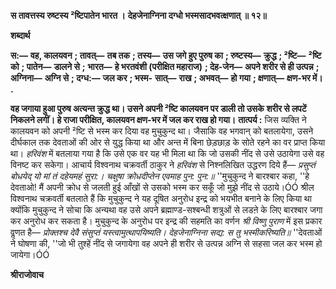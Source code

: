 **स तावत्तस्य रुष्टस्य ²ष्टिपातेन भारत ।** **देहजेनाग्निना दग्धो भस्मसादभवत्क्षणात् ॥ १२॥** 

**शब्दार्थ** 

**स:—** **वह, कालयवन** **; तावत्—** **तब तक** **; तस्य—** **उस जगे हुए पुरुष का** **; रुष्टस्य—** **क्रुद्ध** **; ²ष्टि—** **²ष्टि को** **; पातेन—** **डालने से** **;** **भारत—** **हे भरतवंशी (परीक्षित महाराज)** **; देह-जेन—** **अपने शरीर से ही उत्पन्न** **; अग्निना—** **अग्नि से** **; दग्ध:—** **जल कर** **; भस्म-** **सात्—** **राख** **; अभवत्—** **हो गया** **; क्षणात्—** **क्षण-भर में।** **.** 

**वह जगाया हुआ पुरुष अत्यन्त क्रुद्ध था। उसने अपनी ²ष्टि कालयवन पर डाली तो उसके** **शरीर से लपटें निकलने लगीं। हे राजा परीक्षित, कालयवन क्षण-भर में जल कर राख हो गया।** **तात्पर्य :** जिस व्यक्ति ने कालयवन को अपनी ²ष्टि से भस्म कर दिया वह मुचुकुन्द था। जैसाकि वह भगवान् को बतलायेगा, उसने दीर्घकाल तक देवताओं की ओर से युद्ध किया था और अन्त में बिना छेड़छाड़ के सोते रहने का वर प्राप्त किया था। *हरिवंश* में बतलाया गया है कि उसे एक वर यह भी मिला था कि जो उसकी नींद से उसे उठायेगा उसे वह विनष्ट कर सकेगा। आचार्य विश्वनाथ चक्रवर्ती ठाकुर ने *हरिवंश* से निश्नलिखित उद्धरण दिये हैं— *प्रसुप्तं बोधयेद् यो मां तं दहेयमहं सुरा:।* *चक्षुषा क्रोधदीप्तेन एवमाह पुन: पुन:॥* ''मुचुकुन्द ने बारश्बार कहा, ''हे देवताओ! मैं अपनी क्रोध से जलती हुई आँखों से उसको भस्म कर सकूँ जो मुझे नींद से उठाये।ÓÓ श्रील विश्वनाथ चक्रवर्ती बतलाते हैं कि मुचुकुन्द ने यह दूषित अनुरोध इन्द्र को भयभीत बनाने के लिए किया था क्योंकि मुचुकुन्द ने सोचा कि अन्यथा वह उसे अपने ब्रह्माण्ड-सश्बन्धी शत्रुओं से लडऩे के लिए बारश्बार जगा कर अनुरोध कर सकता है। मुचुकुन्द के अनुरोध पर इन्द्र की सहमति का वर्णन *श्री विष्णु पुराण* में इस प्रकार वॢणत है— *प्रोक्तश्च देवै संसुप्तं यस्त्वामुत्थापयिष्यति।* *देहजेनाग्निना सद्य: स तु भस्मीकरिष्यति॥* ''देवताओं ने घोषणा की, ''जो भी तुश्हें नींद से जगायेगा वह अपने ही शरीर से उत्पन्न अग्नि से सहसा जल कर भस्म हो जायेगा।ÓÓ  

**श्रीराजोवाच** 